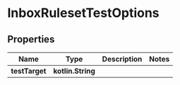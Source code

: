
# InboxRulesetTestOptions

## Properties
Name | Type | Description | Notes
------------ | ------------- | ------------- | -------------
**testTarget** | **kotlin.String** |  | 



